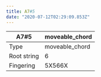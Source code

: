 ```yaml
---
title: A7#5
date: "2020-07-12T02:29:09.853Z"
---
```


|A7#5|moveable_chord|
|---|---|
|Type|moveable_chord|
|Root string|6|
|Fingering|5X566X|

